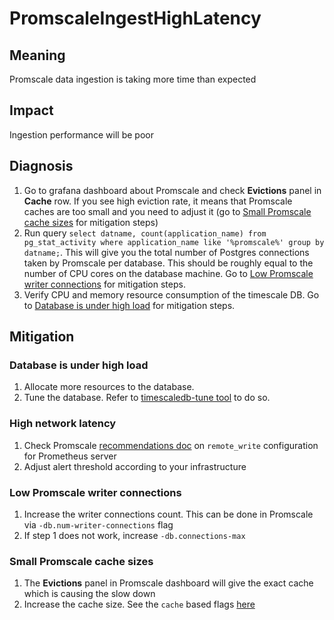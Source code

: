 # PromscaleIngestHighLatency
## Meaning
Promscale data ingestion is taking more time than expected

## Impact
Ingestion performance will be poor

## Diagnosis
1. Go to grafana dashboard about Promscale and check **Evictions** panel in **Cache** row. If you see high eviction rate, it means that Promscale caches are too small and you need to adjust it (go to [Small Promscale cache sizes](#small-promscale-cache-sizes) for mitigation steps)
2. Run query `select datname, count(application_name) from pg_stat_activity where application_name like '%promscale%' group by datname;`. This will give you the total number of Postgres connections taken by Promscale per database. This should be roughly equal to the number of CPU cores on the database machine. Go to [Low Promscale writer connections](#low-promscale-writer-connections) for mitigation steps.
3. Verify CPU and memory resource consumption of the timescale DB. Go to [Database is under high load](#database-is-under-high-load) for mitigation steps.

## Mitigation
### Database is under high load
1. Allocate more resources to the database.
2. Tune the database. Refer to [timescaledb-tune tool](https://github.com/timescale/timescaledb-tune) to do so.

### High network latency
1. Check Promscale [recommendations doc](https://github.com/timescale/promscale/blob/master/docs/configuring_prometheus.md) on `remote_write` configuration for Prometheus server
2. Adjust alert threshold according to your infrastructure

### Low Promscale writer connections
1. Increase the writer connections count. This can be done in Promscale via `-db.num-writer-connections` flag
2. If step 1 does not work, increase `-db.connections-max`

### Small Promscale cache sizes
1. The **Evictions** panel in Promscale dashboard will give the exact cache which is causing the slow down
2. Increase the cache size. See the `cache` based flags [here](https://github.com/timescale/promscale/blob/master/docs/configuration.md#metrics-specific-flags)

